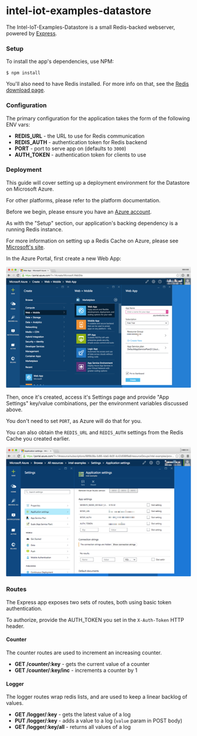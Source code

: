 # intel-iot-examples-datastore

The Intel-IoT-Examples-Datastore is a small Redis-backed webserver, powered by [Express][].

[Express]: https://github.com/strongloop/express

### Setup

To install the app's dependencies, use NPM:

    $ npm install

You'll also need to have Redis installed.
For more info on that, see the [Redis download page](http://redis.io/download).

### Configuration

The primary configuration for the application takes the form of the following ENV vars:

- **REDIS_URL** - the URL to use for Redis communication
- **REDIS_AUTH** - authentication token for Redis backend
- **PORT** - port to serve app on (defaults to `3000`)
- **AUTH_TOKEN** - authentication token for clients to use

### Deployment

This guide will cover setting up a deployment environment for the Datastore on Microsoft Azure.

For other platforms, please refer to the platform documentation.

Before we begin, please ensure you have an [Azure account](https://portal.azure.com/signin/index).

As with the "Setup" section, our application's backing dependency is a running Redis instance.

For more information on setting up a Redis Cache on Azure, please see [Microsoft's site](https://azure.microsoft.com/en-us/documentation/articles/cache-dotnet-how-to-use-azure-redis-cache/).

In the Azure Portal, first create a new Web App:

![Web App](images/create.png)

Then, once it's created, access it's Settings page and provide "App Settings" key/value combinations, per the environment variables discussed above.

You don't need to set `PORT`, as Azure will do that for you.

You can also obtain the `REDIS_URL` and `REDIS_AUTH` settings from the Redis Cache you created earlier.

![Settings](images/settings.png)

### Routes

The Express app exposes two sets of routes, both using basic token authentication.

To authorize, provide the AUTH_TOKEN you set in the `X-Auth-Token` HTTP header.

#### Counter

The counter routes are used to increment an increasing counter.

- **GET /counter/:key** - gets the current value of a counter
- **GET /counter/:key/inc** - increments a counter by 1

#### Logger

The logger routes wrap redis lists, and are used to keep a linear backlog of values.

- **GET /logger/:key** - gets the latest value of a log
- **PUT /logger/:key** - adds a value to a log (`value` param in POST body)
- **GET /logger/:key/all** - returns all values of a log
